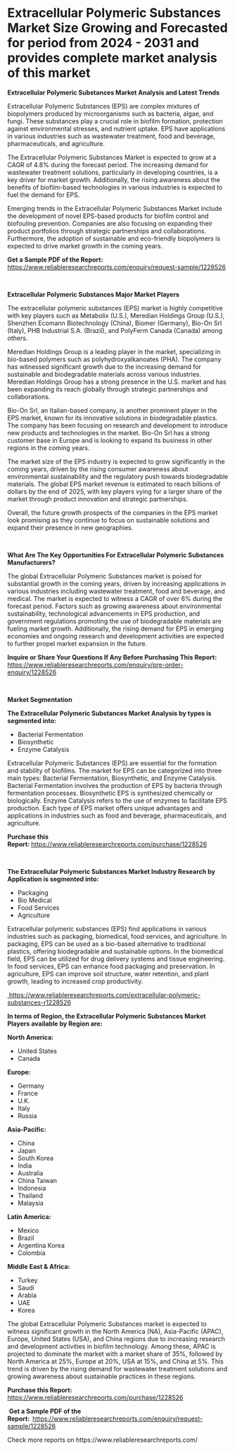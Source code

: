 <p><h1>Extracellular Polymeric Substances Market Size Growing and Forecasted for period from 2024 - 2031 and provides complete market analysis of this market</h1></p><p><strong>Extracellular Polymeric Substances Market Analysis and Latest Trends</strong></p>
<p><p>Extracellular Polymeric Substances (EPS) are complex mixtures of biopolymers produced by microorganisms such as bacteria, algae, and fungi. These substances play a crucial role in biofilm formation, protection against environmental stresses, and nutrient uptake. EPS have applications in various industries such as wastewater treatment, food and beverage, pharmaceuticals, and agriculture.</p><p>The Extracellular Polymeric Substances Market is expected to grow at a CAGR of 4.8% during the forecast period. The increasing demand for wastewater treatment solutions, particularly in developing countries, is a key driver for market growth. Additionally, the rising awareness about the benefits of biofilm-based technologies in various industries is expected to fuel the demand for EPS.</p><p>Emerging trends in the Extracellular Polymeric Substances Market include the development of novel EPS-based products for biofilm control and biofouling prevention. Companies are also focusing on expanding their product portfolios through strategic partnerships and collaborations. Furthermore, the adoption of sustainable and eco-friendly biopolymers is expected to drive market growth in the coming years.</p></p>
<p><strong>Get a Sample PDF of the Report:&nbsp;</strong> <a href="https://www.reliableresearchreports.com/enquiry/request-sample/1228526">https://www.reliableresearchreports.com/enquiry/request-sample/1228526</a></p>
<p>&nbsp;</p>
<p><strong>Extracellular Polymeric Substances Major Market Players</strong></p>
<p><p>The extracellular polymeric substances (EPS) market is highly competitive with key players such as Metabolix (U.S.), Meredian Holdings Group (U.S.), Shenzhen Ecomann Biotechnology (China), Biomer (Germany), Bio-On Srl (Italy), PHB Industrial S.A. (Brazil), and PolyFerm Canada (Canada) among others. </p><p>Meredian Holdings Group is a leading player in the market, specializing in bio-based polymers such as polyhydroxyalkanoates (PHA). The company has witnessed significant growth due to the increasing demand for sustainable and biodegradable materials across various industries. Meredian Holdings Group has a strong presence in the U.S. market and has been expanding its reach globally through strategic partnerships and collaborations.</p><p>Bio-On Srl, an Italian-based company, is another prominent player in the EPS market, known for its innovative solutions in biodegradable plastics. The company has been focusing on research and development to introduce new products and technologies in the market. Bio-On Srl has a strong customer base in Europe and is looking to expand its business in other regions in the coming years.</p><p>The market size of the EPS industry is expected to grow significantly in the coming years, driven by the rising consumer awareness about environmental sustainability and the regulatory push towards biodegradable materials. The global EPS market revenue is estimated to reach billions of dollars by the end of 2025, with key players vying for a larger share of the market through product innovation and strategic partnerships.</p><p>Overall, the future growth prospects of the companies in the EPS market look promising as they continue to focus on sustainable solutions and expand their presence in new geographies.</p></p>
<p>&nbsp;</p>
<p><strong>What Are The Key Opportunities For Extracellular Polymeric Substances Manufacturers?</strong></p>
<p><p>The global Extracellular Polymeric Substances market is poised for substantial growth in the coming years, driven by increasing applications in various industries including wastewater treatment, food and beverage, and medical. The market is expected to witness a CAGR of over 6% during the forecast period. Factors such as growing awareness about environmental sustainability, technological advancements in EPS production, and government regulations promoting the use of biodegradable materials are fueling market growth. Additionally, the rising demand for EPS in emerging economies and ongoing research and development activities are expected to further propel market expansion in the future.</p></p>
<p><strong>Inquire or Share Your Questions If Any Before Purchasing This Report:</strong> <a href="https://www.reliableresearchreports.com/enquiry/pre-order-enquiry/1228526">https://www.reliableresearchreports.com/enquiry/pre-order-enquiry/1228526</a></p>
<p>&nbsp;</p>
<p><strong>Market Segmentation</strong></p>
<p><strong>The Extracellular Polymeric Substances Market Analysis by types is segmented into:</strong></p>
<p><ul><li>Bacterial Fermentation</li><li>Biosynthetic</li><li>Enzyme Catalysis</li></ul></p>
<p><p>Extracellular Polymeric Substances (EPS) are essential for the formation and stability of biofilms. The market for EPS can be categorized into three main types: Bacterial Fermentation, Biosynthetic, and Enzyme Catalysis. Bacterial Fermentation involves the production of EPS by bacteria through fermentation processes. Biosynthetic EPS is synthesized chemically or biologically. Enzyme Catalysis refers to the use of enzymes to facilitate EPS production. Each type of EPS market offers unique advantages and applications in industries such as food and beverage, pharmaceuticals, and agriculture.</p></p>
<p><strong>Purchase this Report:&nbsp;</strong><a href="https://www.reliableresearchreports.com/purchase/1228526">https://www.reliableresearchreports.com/purchase/1228526</a></p>
<p>&nbsp;</p>
<p><strong>The Extracellular Polymeric Substances Market Industry Research by Application is segmented into:</strong></p>
<p><ul><li>Packaging</li><li>Bio Medical</li><li>Food Services</li><li>Agriculture</li></ul></p>
<p><p>Extracellular polymeric substances (EPS) find applications in various industries such as packaging, biomedical, food services, and agriculture. In packaging, EPS can be used as a bio-based alternative to traditional plastics, offering biodegradable and sustainable options. In the biomedical field, EPS can be utilized for drug delivery systems and tissue engineering. In food services, EPS can enhance food packaging and preservation. In agriculture, EPS can improve soil structure, water retention, and plant growth, leading to increased crop productivity.</p></p>
<p><a href="https://www.reliableresearchreports.com/extracellular-polymeric-substances-r1228526">&nbsp;https://www.reliableresearchreports.com/extracellular-polymeric-substances-r1228526</a></p>
<p><strong>In terms of Region, the Extracellular Polymeric Substances Market Players available by Region are:</strong></p>
<p>
    <p> <strong> North America: </strong>
        <ul>
            <li>United States</li>
            <li>Canada</li>
        </ul>
        </p> 
    <p> <strong> Europe: </strong>
        <ul>
            <li>Germany</li>
            <li>France</li>
            <li>U.K.</li>
            <li>Italy</li>
            <li>Russia</li>
        </ul>
        </p> 
    <p> <strong> Asia-Pacific: </strong>
        <ul>
            <li>China</li>
            <li>Japan</li>
            <li>South Korea</li>
            <li>India</li>
            <li>Australia</li>
            <li>China Taiwan</li>
            <li>Indonesia</li>
            <li>Thailand</li>
            <li>Malaysia</li>
        </ul>
        </p> 
    <p> <strong> Latin America: </strong>
        <ul>
            <li>Mexico</li>
            <li>Brazil</li>
            <li>Argentina Korea</li>
            <li>Colombia</li>
        </ul>
        </p> 
    <p> <strong> Middle East & Africa: </strong>
        <ul>
            <li>Turkey</li>
            <li>Saudi</li>
            <li>Arabia</li>
            <li>UAE</li>
            <li>Korea</li>
        </ul>
    </p>
    </p>
<p><p>The global Extracellular Polymeric Substances market is expected to witness significant growth in the North America (NA), Asia-Pacific (APAC), Europe, United States (USA), and China regions due to increasing research and development activities in biofilm technology. Among these, APAC is projected to dominate the market with a market share of 35%, followed by North America at 25%, Europe at 20%, USA at 15%, and China at 5%. This trend is driven by the rising demand for wastewater treatment solutions and growing awareness about sustainable practices in these regions.</p></p>
<p><strong>Purchase this Report: </strong><a href="https://www.reliableresearchreports.com/purchase/1228526">https://www.reliableresearchreports.com/purchase/1228526</a></p>
<p>&nbsp;<strong>Get a Sample PDF of the Report:&nbsp;&nbsp;</strong><a href="https://www.reliableresearchreports.com/enquiry/request-sample/1228526">https://www.reliableresearchreports.com/enquiry/request-sample/1228526</a></p>
<p><strong></strong></p>
<p>Check more reports on https://www.reliableresearchreports.com/</p>